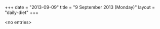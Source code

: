 +++
date = "2013-09-09"
title = "9 September 2013 (Monday)"
layout = "daily-diet"
+++

<p>&lt;no entries&gt;</p>